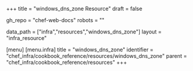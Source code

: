 +++
title = "windows_dns_zone Resource"
draft = false

gh_repo = "chef-web-docs"
robots = ""

data_path = ["infra","resources","windows_dns_zone"]
layout = "infra_resource"


[menu]
  [menu.infra]
    title = "windows_dns_zone"
    identifier = "chef_infra/cookbook_reference/resources/windows_dns_zone"
    parent = "chef_infra/cookbook_reference/resources"
+++

<!-- The contents of this page are automatically generated from the windows_dns_zone.yaml file in the data directory. -->
<!-- To suggest a change, edit the https://github.com/chef/chef/blob/master/lib/chef/resource/windows_dns_zone.rb file
      and submit a pull request to the https://github.com/chef/chef repository. -->
